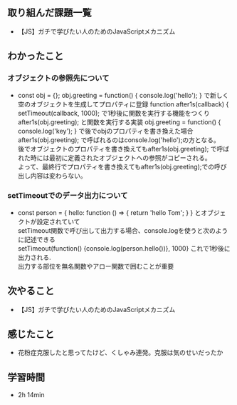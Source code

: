 ## 取り組んだ課題一覧
- 【JS】ガチで学びたい人のためのJavaScriptメカニズム
## わかったこと
### オブジェクトの参照先について
- const obj = {}; obj.greeting = function() { console.log('hello'); } で新しく空のオブジェクトを生成してプロパティに登録
function after1s(callback) { setTimeout(callback, 1000); で1秒後に関数を実行する機能をつくり   
after1s(obj.greeting);   と関数を実行する実装
obj.greeting = function() { console.log('key'); } で後でobjのプロパティを書き換えた場合   
after1s(obj.greeting); で呼ばれるのはconsole.log('hello');の方となる。   
後でオブジェクトのプロパティを書き換えてもafter1s(obj.greeting); で呼ばれた時には最初に定義されたオブジェクトへの参照がコピーされる。   
よって、最終行でプロパティを書き換えてもafter1s(obj.greeting);での呼び出し内容は変わらない。
### setTimeoutでのデータ出力について
- const person = { hello: function () => { return 'hello Tom'; } } とオブジェクトが設定されていて   
setTimeout関数で呼び出して出力する場合、console.logを使うと次のように記述できる   
setTimeout(function() {console.log(person.hello())}, 1000} これで1秒後に出力される.  
出力する部位を無名関数やアロー関数で囲むことが重要
## 次やること
- 【JS】ガチで学びたい人のためのJavaScriptメカニズム
## 感じたこと
- 花粉症克服したと思ってたけど、くしゃみ連発。克服は気のせいだったか
## 学習時間
- 2h 14min